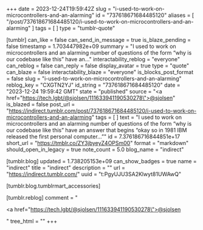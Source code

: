 +++
date = 2023-12-24T19:59:42Z
slug = "i-used-to-work-on-microcontrollers-and-an-alarming"
id = "737618671684485120"
aliases = [ "/post/737618671684485120/i-used-to-work-on-microcontrollers-and-an-alarming" ]
tags = [ ]
type = "tumblr-quote"

[tumblr]
can_like = false
can_send_in_message = true
is_blaze_pending = false
timestamp = 1.703447982e+09
summary = "I used to work on microcontrollers and an alarming number of questions of the form “why is our codebase like this” have an..."
interactability_reblog = "everyone"
can_reblog = false
can_reply = false
display_avatar = true
type = "quote"
can_blaze = false
interactability_blaze = "everyone"
is_blocks_post_format = false
slug = "i-used-to-work-on-microcontrollers-and-an-alarming"
reblog_key = "CXGTN2YJ"
id_string = "737618671684485120"
date = "2023-12-24 19:59:42 GMT"
state = "published"
source = "<a href=\"https://tech.lgbt/@sjolsen/111633941190530278\">@sjolsen</a>"
is_blazed = false
post_url = "https://indirect.tumblr.com/post/737618671684485120/i-used-to-work-on-microcontrollers-and-an-alarming"
tags = [ ]
text = "I used to work on microcontrollers and an alarming number of questions of the form &ldquo;why is our codebase like this&rdquo; have an answer that begins &ldquo;okay so in 1981 IBM released the first personal computer&hellip;&rdquo;"
id = 7.376186716844851e+17
short_url = "https://tmblr.co/ZY3jbyeyZ4OPSm00"
format = "markdown"
should_open_in_legacy = true
note_count = 5.0
blog_name = "indirect"

[tumblr.blog]
updated = 1.738205153e+09
can_show_badges = true
name = "indirect"
title = "indirect"
description = ""
url = "https://indirect.tumblr.com/"
uuid = "t:PgyUJU3SA2Klwyt81UWAwQ"

[tumblr.blog.tumblrmart_accessories]

[tumblr.reblog]
comment = "<p><a href=\"https://tech.lgbt/@sjolsen/111633941190530278\">@sjolsen</a></p>"
tree_html = ""
+++
